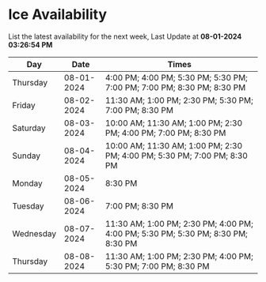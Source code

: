 # Ice Availability

List the latest availability for the next week, Last Update at **08-01-2024 03:26:54 PM**

| Day         | Date        | Times       |
| ----------- | ----------- | ----------- |
|Thursday|08-01-2024|4:00 PM; 4:00 PM; 5:30 PM; 5:30 PM; 7:00 PM; 7:00 PM; 8:30 PM; 8:30 PM|
|Friday|08-02-2024|11:30 AM; 1:00 PM; 2:30 PM; 5:30 PM; 7:00 PM; 8:30 PM|
|Saturday|08-03-2024|10:00 AM; 11:30 AM; 1:00 PM; 2:30 PM; 4:00 PM; 7:00 PM; 8:30 PM|
|Sunday|08-04-2024|10:00 AM; 11:30 AM; 1:00 PM; 2:30 PM; 4:00 PM; 5:30 PM; 7:00 PM; 8:30 PM|
|Monday|08-05-2024|8:30 PM|
|Tuesday|08-06-2024|7:00 PM; 8:30 PM|
|Wednesday|08-07-2024|11:30 AM; 1:00 PM; 2:30 PM; 4:00 PM; 4:00 PM; 5:30 PM; 5:30 PM; 8:30 PM; 8:30 PM|
|Thursday|08-08-2024|11:30 AM; 1:00 PM; 2:30 PM; 4:00 PM; 5:30 PM; 7:00 PM; 8:30 PM|
